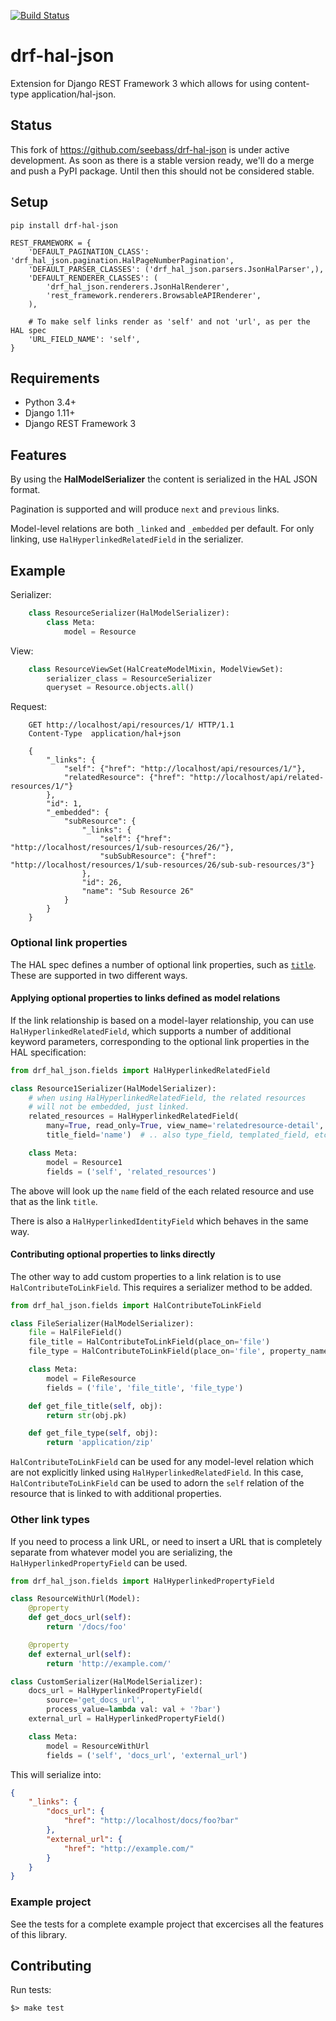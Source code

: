 [![Build Status](https://travis-ci.org/Artory/drf-hal-json.svg?branch=master)](https://travis-ci.org/Artory/drf-hal-json)

drf-hal-json
=================
Extension for Django REST Framework 3 which allows for using content-type application/hal-json.

## Status ##

This fork of https://github.com/seebass/drf-hal-json is under active development.
As soon as there is a stable version ready, we'll do a merge and push a PyPI package.
Until then this should not be considered stable.

## Setup ##

    pip install drf-hal-json

    REST_FRAMEWORK = {
        'DEFAULT_PAGINATION_CLASS': 'drf_hal_json.pagination.HalPageNumberPagination',
        'DEFAULT_PARSER_CLASSES': ('drf_hal_json.parsers.JsonHalParser',),
        'DEFAULT_RENDERER_CLASSES': (
            'drf_hal_json.renderers.JsonHalRenderer',
            'rest_framework.renderers.BrowsableAPIRenderer',
        ),

        # To make self links render as 'self' and not 'url', as per the HAL spec
        'URL_FIELD_NAME': 'self',
    }

## Requirements ##

* Python 3.4+
* Django 1.11+
* Django REST Framework 3

## Features ##

By using the **HalModelSerializer** the content is serialized in the HAL JSON format.

Pagination is supported and will produce `next` and `previous` links.

Model-level relations are both `_linked` and `_embedded` per default. For only
linking, use `HalHyperlinkedRelatedField` in the serializer.

## Example ##

Serializer:

```python
    class ResourceSerializer(HalModelSerializer):
        class Meta:
            model = Resource
```

View:

```python
    class ResourceViewSet(HalCreateModelMixin, ModelViewSet):
        serializer_class = ResourceSerializer
        queryset = Resource.objects.all()
```

Request:

```
    GET http://localhost/api/resources/1/ HTTP/1.1
    Content-Type  application/hal+json

    {
        "_links": {
            "self": {"href": "http://localhost/api/resources/1/"},
            "relatedResource": {"href": "http://localhost/api/related-resources/1/"}
        },
        "id": 1,
        "_embedded": {
            "subResource": {
                "_links": {
                    "self": {"href": "http://localhost/resources/1/sub-resources/26/"},
                    "subSubResource": {"href": "http://localhost/resources/1/sub-resources/26/sub-sub-resources/3"}
                },
                "id": 26,
                "name": "Sub Resource 26"
            }
        }
    }
```

### Optional link properties

The HAL spec defines a number of optional link properties, such as [`title`][hal spec title].
These are supported in two different ways.

#### Applying optional properties to links defined as model relations

If the link relationship is based on a model-layer relationship, you can use
`HalHyperlinkedRelatedField`, which supports a number of additional keyword
parameters, corresponding to the optional link properties in the HAL specification:

```python
from drf_hal_json.fields import HalHyperlinkedRelatedField

class Resource1Serializer(HalModelSerializer):
    # when using HalHyperlinkedRelatedField, the related resources
    # will not be embedded, just linked.
    related_resources = HalHyperlinkedRelatedField(
        many=True, read_only=True, view_name='relatedresource-detail',
        title_field='name')  # .. also type_field, templated_field, etc.

    class Meta:
        model = Resource1
        fields = ('self', 'related_resources')
```

The above will look up the `name` field of the each related resource and
use that as the link `title`.

There is also a `HalHyperlinkedIdentityField` which behaves in the same way.

#### Contributing optional properties to links directly

The other way to add custom properties to a link relation is to use
`HalContributeToLinkField`. This requires a serializer method to be
added.

```python
from drf_hal_json.fields import HalContributeToLinkField

class FileSerializer(HalModelSerializer):
    file = HalFileField()
    file_title = HalContributeToLinkField(place_on='file')
    file_type = HalContributeToLinkField(place_on='file', property_name='type')

    class Meta:
        model = FileResource
        fields = ('file', 'file_title', 'file_type')

    def get_file_title(self, obj):
        return str(obj.pk)

    def get_file_type(self, obj):
        return 'application/zip'
```

`HalContributeToLinkField` can be used for any model-level relation
which are not explicitly linked using `HalHyperlinkedRelatedField`.
In this case, `HalContributeToLinkField` can be used to adorn the `self`
relation of the resource that is linked to with additional properties.

### Other link types

If you need to process a link URL, or need to insert a URL that is
completely separate from whatever model you are serializing, the
`HalHyperlinkedPropertyField` can be used.

``` python
from drf_hal_json.fields import HalHyperlinkedPropertyField

class ResourceWithUrl(Model):
    @property
    def get_docs_url(self):
        return '/docs/foo'

    @property
    def external_url(self):
        return 'http://example.com/'

class CustomSerializer(HalModelSerializer):
    docs_url = HalHyperlinkedPropertyField(
        source='get_docs_url',
        process_value=lambda val: val + '?bar')
    external_url = HalHyperlinkedPropertyField()

    class Meta:
        model = ResourceWithUrl
        fields = ('self', 'docs_url', 'external_url')
```

This will serialize into:

``` json
{
    "_links": {
        "docs_url": {
            "href": "http://localhost/docs/foo?bar"
        },
        "external_url": {
            "href": "http://example.com/"
        }
    }
}
```

### Example project

See the tests for a complete example project that excercises all the features
of this library.

## Contributing

Run tests:

```
$> make test
```

[test project]: tests/
[hal spec title]: https://tools.ietf.org/html/draft-kelly-json-hal-06#section-5.7
